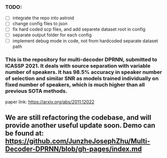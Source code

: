 ### TODO:
- [ ] integrate the repo into astroid
- [ ] change config files to json
- [ ] fix hard coded scp files, and add separete dataset root in config
- [ ] separate output folder for each config
- [ ] implement debug mode in code, not from hardcoded separate dataset path

### This is the repository for multi-decoder DPRNN, submitted to ICASSP 2021. It deals with source separation with variable number of speakers. It has 98.5% accuracy in speaker number of selection and similar SNR as models trained individually on fixed number of speakers, which is much higher than all previous SOTA methods.
paper link: https://arxiv.org/abs/2011.12022

## We are still refactoring the codebase, and will provide another useful update soon. Demo can be found at: https://github.com/JunzheJosephZhu/Multi-Decoder-DPRNN/blob/gh-pages/index.md
